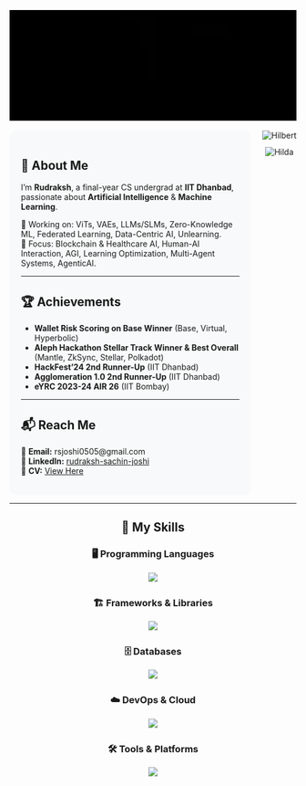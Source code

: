 <p align="center">
  <img src="github-gif.webp" width="900" height="auto" alt="Press Start To Play" />
</p>

<!-- Intro + GIFs -->
<div style="display: flex; align-items: flex-start; justify-content: center; gap: 20px;">

  <!-- Left: About + Achievements + Contact -->
  <div style="flex: 1; background: #f8f9fa; border-radius: 12px; padding: 20px; text-align: left;">

  <h2>🧠 About Me</h2>
  <p>
    I’m <b>Rudraksh</b>, a final-year CS undergrad at <b>IIT Dhanbad</b>, passionate about
    <b>Artificial Intelligence</b> & <b>Machine Learning</b>.
  </p>
  <p>
    🚀 Working on: ViTs, VAEs, LLMs/SLMs, Zero-Knowledge ML, Federated Learning, Data-Centric AI, Unlearning. <br>
    🔬 Focus: Blockchain & Healthcare AI, Human-AI Interaction, AGI, Learning Optimization, Multi-Agent Systems, AgenticAI.
  </p>

  <hr>

  <h2>🏆 Achievements</h2>
  <ul>
    <li><b>Wallet Risk Scoring on Base Winner</b> (Base, Virtual, Hyperbolic)</li>
    <li><b>Aleph Hackathon Stellar Track Winner & Best Overall</b> (Mantle, ZkSync, Stellar, Polkadot)</li>
    <li><b>HackFest’24 2nd Runner-Up</b> (IIT Dhanbad)</li>
    <li><b>Agglomeration 1.0 2nd Runner-Up</b> (IIT Dhanbad)</li>
    <li><b>eYRC 2023-24 AIR 26</b> (IIT Bombay)</li>
  </ul>

  <hr>

  <h2>📬 Reach Me</h2>
  <p>
    📧 <b>Email:</b> rsjoshi0505@gmail.com <br>
    💼 <b>LinkedIn:</b> <a href="https://www.linkedin.com/in/rudraksh-sachin-joshi-75554b202/">rudraksh-sachin-joshi</a> <br>
    📄 <b>CV:</b> <a href="https://drive.google.com/file/d/1Fln0qHTpcBtLuMO51ebSi2GF9KS6Z6C8/view?usp=sharing">View Here</a>
  </p>

  </div>

  <!-- Right: GIFs -->
  <div style="flex-shrink: 0; text-align: center;">
    <img src="https://archives.bulbagarden.net/media/upload/a/a0/Spr_B2W2_Hilbert.png"
         alt="Hilbert" width="180" height="180" style="margin-bottom: 12px;" />
    <br>
    <img src="https://archives.bulbagarden.net/media/upload/7/78/Spr_B2W2_Hilda.png"
         alt="Hilda" width="180" height="180" />
  </div>

</div>

---

<!-- Tech Stack (center aligned) -->
<div align="center">

  <h2>🚀 My Skills</h2>

  <h3>🖥️ Programming Languages</h3>
  <p>
    <img src="https://skillicons.dev/icons?i=py,c,cpp,js,ts,lua,rust,matlab,bash,powershell" />
  </p>

  <h3>🏗️ Frameworks & Libraries</h3>
  <p>
    <img src="https://skillicons.dev/icons?i=pytorch,tensorflow,sklearn,opencv,fastapi,django,flask,react,nextjs,redux,tailwind,threejs,bootstrap,d3" />
  </p>

  <h3>🗄️ Databases</h3>
  <p>
    <img src="https://skillicons.dev/icons?i=mysql,sqlite,mongodb,firebase" />
  </p>

  <h3>☁️ DevOps & Cloud</h3>
  <p>
    <img src="https://skillicons.dev/icons?i=docker,kubernetes,aws,cloudflare,nginx,vercel" />
  </p>

  <h3>🛠️ Tools & Platforms</h3>
  <p>
    <img src="https://skillicons.dev/icons?i=git,github,githubactions,gitlab,bitbucket,cmake,raspberrypi,anaconda,vscode,visualstudio,pycharm,postman,wasm,graphql,arduino" />
  </p>

</div>
